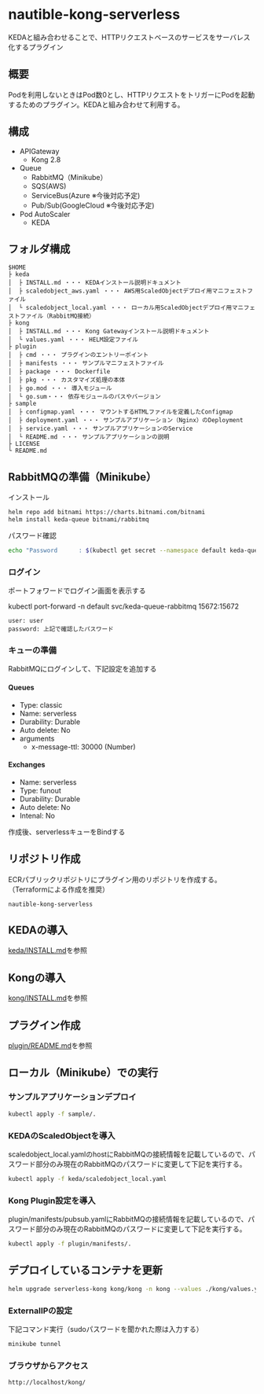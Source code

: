 # nautible-kong-serverless

KEDAと組み合わせることで、HTTPリクエストベースのサービスをサーバレス化するプラグイン

## 概要

Podを利用しないときはPod数0とし、HTTPリクエストをトリガーにPodを起動するためのプラグイン。KEDAと組み合わせて利用する。

## 構成

- APIGateway
  - Kong 2.8
- Queue
  - RabbitMQ（Minikube）
  - SQS(AWS)
  - ServiceBus(Azure ※今後対応予定)
  - Pub/Sub(GoogleCloud ※今後対応予定)
- Pod AutoScaler
  - KEDA

## フォルダ構成

```text
$HOME
├ keda
│  ├ INSTALL.md ・・・ KEDAインストール説明ドキュメント
│  ├ scaledobject_aws.yaml ・・・ AWS用ScaledObjectデプロイ用マニフェストファイル
│  └ scaledobject_local.yaml ・・・ ローカル用ScaledObjectデプロイ用マニフェストファイル（RabbitMQ接続）
├ kong
│  ├ INSTALL.md ・・・ Kong Gatewayインストール説明ドキュメント
│  └ values.yaml ・・・ HELM設定ファイル
├ plugin
│  ├ cmd ・・・ プラグインのエントリーポイント
│  ├ manifests ・・・ サンプルマニフェストファイル
│  ├ package ・・・ Dockerfile
│  ├ pkg ・・・ カスタマイズ処理の本体
│  ├ go.mod ・・・ 導入モジュール
│  └ go.sum・・・ 依存モジュールのパスやバージョン
├ sample
│  ├ configmap.yaml ・・・ マウントするHTMLファイルを定義したConfigmap
│  ├ deployment.yaml ・・・ サンプルアプリケーション（Nginx）のDeployment
│  ├ service.yaml ・・・ サンプルアプリケーションのService
│  └ README.md ・・・ サンプルアプリケーションの説明
├ LICENSE
└ README.md
```

## RabbitMQの準備（Minikube）

インストール

```bash
helm repo add bitnami https://charts.bitnami.com/bitnami
helm install keda-queue bitnami/rabbitmq
```

パスワード確認

```bash
echo "Password      : $(kubectl get secret --namespace default keda-queue-rabbitmq -o jsonpath="{.data.rabbitmq-password}" | base64 --decode)"
```

### ログイン

ポートフォワードでログイン画面を表示する

kubectl port-forward -n default svc/keda-queue-rabbitmq 15672:15672

```text
user: user
password: 上記で確認したパスワード
```

### キューの準備

RabbitMQにログインして、下記設定を追加する

#### Queues

- Type: classic
- Name: serverless
- Durability: Durable
- Auto delete: No
- arguments
  - x-message-ttl: 30000 (Number)

#### Exchanges

- Name: serverless
- Type: funout
- Durability: Durable
- Auto delete: No
- Intenal: No

作成後、serverlessキューをBindする

## リポジトリ作成

ECRパブリックリポジトリにプラグイン用のリポジトリを作成する。（Terraformによる作成を推奨）

```text
nautible-kong-serverless
```

## KEDAの導入

[keda/INSTALL.md](./keda/INSTALL.md)を参照


## Kongの導入

[kong/INSTALL.md](./kong/INSTALL.md)を参照

## プラグイン作成

[plugin/README.md](./plugin/README.md)を参照

## ローカル（Minikube）での実行

### サンプルアプリケーションデプロイ

```bash
kubectl apply -f sample/.
```

### KEDAのScaledObjectを導入

scaledobject_local.yamlのhostにRabbitMQの接続情報を記載しているので、パスワード部分のみ現在のRabbitMQのパスワードに変更して下記を実行する。

```bash
kubectl apply -f keda/scaledobject_local.yaml
```

### Kong Plugin設定を導入

plugin/manifests/pubsub.yamlにRabbitMQの接続情報を記載しているので、パスワード部分のみ現在のRabbitMQのパスワードに変更して下記を実行する。

```bash
kubectl apply -f plugin/manifests/.
```

## デプロイしているコンテナを更新

```bash
helm upgrade serverless-kong kong/kong -n kong --values ./kong/values.yaml
```

### ExternalIPの設定

下記コマンド実行（sudoパスワードを聞かれた際は入力する）

```bash
minikube tunnel
```

### ブラウザからアクセス

```bash
http://localhost/kong/
```
